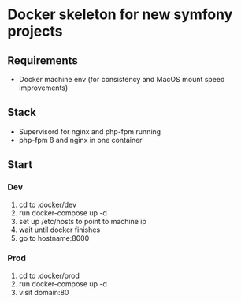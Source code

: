 # Docker skeleton for new symfony projects

## Requirements

- Docker machine env (for consistency and MacOS mount speed improvements)

## Stack

- Supervisord for nginx and php-fpm running
- php-fpm 8 and nginx in one container

## Start

### Dev

1) cd to .docker/dev
2) run docker-compose up -d
3) set up /etc/hosts to point to machine ip
4) wait until docker finishes
5) go to hostname:8000

### Prod

1) cd to .docker/prod
2) run docker-compose up -d
3) visit domain:80
